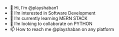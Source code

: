 - 👋 Hi, I’m @playshaban1
- 👀 I’m interested in Software Development 
- 🌱 I’m currently learning MERN STACK
- 💞️ I’m looking to collaborate on PYTHON
- 📫 How to reach me @playshaban on any platform

<!---
playshaban1/playshaban1 is a ✨ special ✨ repository because its `README.md` (this file) appears on your GitHub profile.
You can click the Preview link to take a look at your changes.
--->
